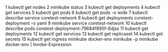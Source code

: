    1 kubectl get nodes
   2 minikube status
   3 kubectl get deployments
   4 kubectl get services
   5 kubectl get pods
   6 kubectl get pods -o wide
   7 kubectl describe service coretest-network
   8 kubectl get deployments coretest-deployment -o yaml
   9 minikube service coretest-network
   10 kubectl describe pods coretest-deployment-79684f895f-6djss
   11 kubectl get deployments
  12 kubectl get services
  13 kubectl get replicaset
  14 kubectl get secrets
  15 kubectl get ingress
  minikube docker-env
  minikube -p minikube docker-env | Invoke-Expression